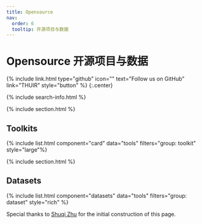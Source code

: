 ```yaml
---
title: Opensource
nav:
  order: 6
  tooltip: 开源项目与数据
---
```


# <i class="fas fa-tools"></i>Opensource 开源项目与数据

{%
  include link.html
  type="github"
  icon=""
  text="Follow us on GitHub"
  link="THUIR"
  style="button"
%}
{:.center}

{% include search-info.html %}

{% include section.html %}

## Toolkits

{% include list.html component="card" data="tools" filters="group: toolkit" style="large"%}

{% include section.html %}

## Datasets

{% include list.html component="datasets" data="tools" filters="group: dataset" style="rich" %}

Special thanks to [Shuqi Zhu](/lab-website-template/members/2_stu_2022_zhushuqi.html) for the initial construction of this page.
